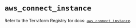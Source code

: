 # `aws_connect_instance`

Refer to the Terraform Registry for docs: [`aws_connect_instance`](https://registry.terraform.io/providers/hashicorp/aws/5.98.0/docs/resources/connect_instance).
